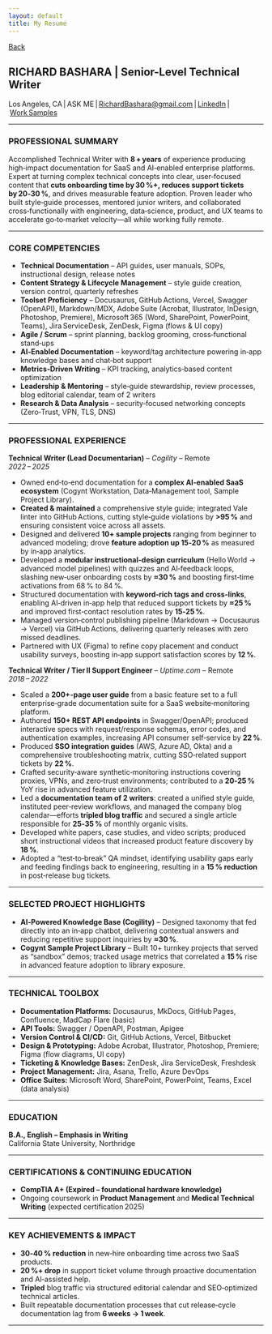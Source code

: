 ```yaml
---
layout: default
title: My Resume
---
```


[Back](index.html)



## RICHARD BASHARA | Senior-Level Technical Writer

Los Angeles, CA | ASK ME | RichardBashara@gmail.com | [LinkedIn](https://linkedin.com/in/richardbashara) | [Work Samples](work_samples.html)  

---

### PROFESSIONAL SUMMARY  

Accomplished Technical Writer with **8 + years** of experience producing high‑impact documentation for SaaS and AI‑enabled enterprise platforms. Expert at turning complex technical concepts into clear, user‑focused content that **cuts onboarding time by 30 %+, reduces support tickets by 20‑30 %**, and drives measurable feature adoption. Proven leader who built style‑guide processes, mentored junior writers, and collaborated cross‑functionally with engineering, data‑science, product, and UX teams to accelerate go‑to‑market velocity—all while working fully remote.

---

### CORE COMPETENCIES  

- **Technical Documentation** – API guides, user manuals, SOPs, instructional design, release notes  
- **Content Strategy & Lifecycle Management** – style guide creation, version control, quarterly refreshes  
- **Toolset Proficiency** – Docusaurus, GitHub Actions, Vercel, Swagger (OpenAPI), Markdown/MDX, Adobe Suite (Acrobat, Illustrator, InDesign, Photoshop, Premiere), Microsoft 365 (Word, SharePoint, PowerPoint, Teams), Jira ServiceDesk, ZenDesk, Figma (flows & UI copy)  
- **Agile / Scrum** – sprint planning, backlog grooming, cross‑functional stand‑ups  
- **AI‑Enabled Documentation** – keyword/tag architecture powering in‑app knowledge bases and chat‑bot support  
- **Metrics‑Driven Writing** – KPI tracking, analytics‑based content optimization  
- **Leadership & Mentoring** – style‑guide stewardship, review processes, blog editorial calendar, team of 2 writers  
- **Research & Data Analysis** – security‑focused networking concepts (Zero‑Trust, VPN, TLS, DNS)  

---

### PROFESSIONAL EXPERIENCE  

**Technical Writer (Lead Documentarian)** – *Cogility* – Remote  
*2022 – 2025*  

- Owned end‑to‑end documentation for a **complex AI‑enabled SaaS ecosystem** (Cogynt Workstation, Data‑Management tool, Sample Project Library).  
- **Created & maintained** a comprehensive style guide; integrated Vale linter into GitHub Actions, cutting style‑guide violations by **>95 %** and ensuring consistent voice across all assets.  
- Designed and delivered **10+ sample projects** ranging from beginner to advanced modeling; drove **feature adoption up 15‑20 %** as measured by in‑app analytics.  
- Developed a **modular instructional‑design curriculum** (Hello World → advanced model pipelines) with quizzes and AI‑feedback loops, slashing new‑user onboarding costs by **≈30 %** and boosting first‑time activations from 68 % to 84 %.  
- Structured documentation with **keyword‑rich tags and cross‑links**, enabling AI‑driven in‑app help that reduced support tickets by **≈25 %** and improved first‑contact resolution rates by **15‑25 %**.  
- Managed version‑control publishing pipeline (Markdown → Docusaurus → Vercel) via GitHub Actions, delivering quarterly releases with zero missed deadlines.  
- Partnered with UX (Figma) to refine copy placement and conduct usability surveys, boosting in‑app support satisfaction scores by **12 %**.  

**Technical Writer / Tier II Support Engineer** – *Uptime.com* – Remote  
*2018 – 2022*  

- Scaled a **200+‑page user guide** from a basic feature set to a full enterprise‑grade documentation suite for a SaaS website‑monitoring platform.  
- Authored **150+ REST API endpoints** in Swagger/OpenAPI; produced interactive specs with request/response schemas, error codes, and authentication examples, increasing API consumer self‑service by **22 %**.  
- Produced **SSO integration guides** (AWS, Azure AD, Okta) and a comprehensive troubleshooting matrix, cutting SSO‑related support tickets by **22 %**.  
- Crafted security‑aware synthetic‑monitoring instructions covering proxies, VPNs, and zero‑trust environments; contributed to a **20‑25 %** YoY rise in advanced feature utilization.  
- Led a **documentation team of 2 writers**: created a unified style guide, instituted peer‑review workflows, and managed the company blog calendar—efforts **tripled blog traffic** and secured a single article responsible for **25‑35 %** of monthly organic visits.  
- Developed white papers, case studies, and video scripts; produced short instructional videos that increased product feature discovery by **18 %**.  
- Adopted a “test‑to‑break” QA mindset, identifying usability gaps early and feeding findings back to engineering, resulting in a **15 % reduction** in post‑release bug tickets.  

---

### SELECTED PROJECT HIGHLIGHTS  

- **AI‑Powered Knowledge Base (Cogility)** – Designed taxonomy that fed directly into an in‑app chatbot, delivering contextual answers and reducing repetitive support inquiries by **≈30 %**.  
- **Cogynt Sample Project Library** – Built 10+ turnkey projects that served as “sandbox” demos; tracked usage metrics that correlated a **15 %** rise in advanced feature adoption to library exposure.  

---

### TECHNICAL TOOLBOX  

- **Documentation Platforms:** Docusaurus, MkDocs, GitHub Pages, Confluence, MadCap Flare (basic)  
- **API Tools:** Swagger / OpenAPI, Postman, Apigee  
- **Version Control & CI/CD:** Git, GitHub Actions, Vercel, Bitbucket  
- **Design & Prototyping:** Adobe Acrobat, Illustrator, Photoshop, Premiere; Figma (flow diagrams, UI copy)  
- **Ticketing & Knowledge Bases:** ZenDesk, Jira ServiceDesk, Freshdesk  
- **Project Management:** Jira, Asana, Trello, Azure DevOps  
- **Office Suites:** Microsoft Word, SharePoint, PowerPoint, Teams, Excel (data analysis)  

---

### EDUCATION  

**B.A., English – Emphasis in Writing**  
California State University, Northridge  

---

### CERTIFICATIONS & CONTINUING EDUCATION  

- **CompTIA A+ (Expired – foundational hardware knowledge)**  
- Ongoing coursework in **Product Management** and **Medical Technical Writing** (expected certification 2025)  

---

### KEY ACHIEVEMENTS & IMPACT  

- **30‑40 % reduction** in new‑hire onboarding time across two SaaS products.  
- **20 %+ drop** in support ticket volume through proactive documentation and AI‑assisted help.  
- **Tripled** blog traffic via structured editorial calendar and SEO‑optimized technical articles.  
- Built repeatable documentation processes that cut release‑cycle documentation lag from **6 weeks → 1 week**.  

---